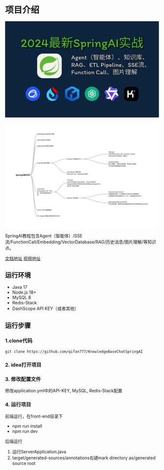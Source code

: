 # 项目介绍

![项目内容](./front-end/src/assets/cover.png)

![知识点](./front-end/src/assets/SrpingAI知识点.png)

SpringAI教程包含Agent（智能体）/SSE流/FunctionCall/Embedding/VectorDatabase/RAG/历史消息/图片理解/等知识点。

[文档地址](https://www.jarcheng.top/blog/project/spring-ai/intro.html)
[视频地址](https://www.bilibili.com/video/BV14y411q7RN/)
## 运行环境

- Java 17
- Node.js 18+
- MySQL 8
- Redis-Stack
- DashScope API KEY（或者其他）

## 运行步骤

### 1.clone代码

```shell
git clone https://github.com/qifan777/KnowledgeBaseChatSpringAI
```

### 2. idea打开项目

### 3. 修改配置文件

修改application.yml中的API-KEY, MySQL, Redis-Stack配置

### 4. 运行项目

前端运行，在front-end目录下

- npm run install
- npm run dev

后端运行

1. 运行ServerApplication.java
2. target/generated-sources/annotations右键mark directory as/generated source root
